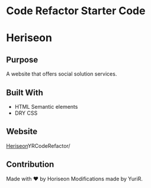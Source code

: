 # Code Refactor Starter Code
# Heriseon

## Purpose
A website that offers social solution services.

## Built With
* HTML Semantic elements
* DRY CSS

## Website
[Heriseon](https://yuri908.github.io/)YRCodeRefactor/

## Contribution
Made with ❤️ by Horiseon
Modifications made by YuriR.